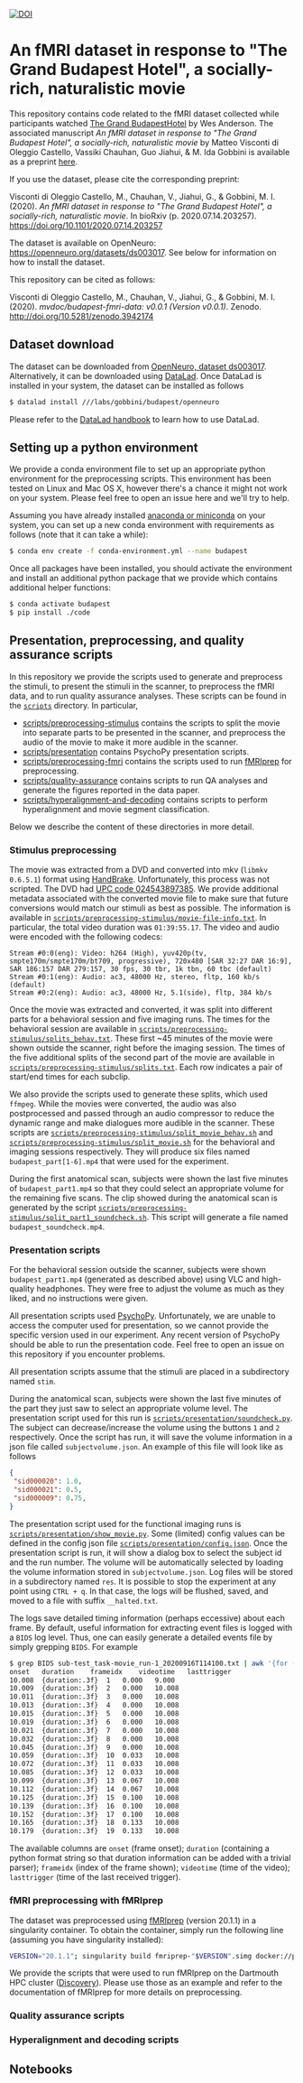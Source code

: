 

[![DOI](https://zenodo.org/badge/251371344.svg)](https://zenodo.org/badge/latestdoi/251371344)


# An fMRI dataset in response to "The Grand Budapest Hotel", a socially-rich, naturalistic movie

This repository contains code related to the fMRI dataset collected while participants watched [The Grand BudapestHotel](https://en.wikipedia.org/wiki/The_Grand_Budapest_Hotel) by Wes Anderson. The associated manuscript *An fMRI dataset in response to "The Grand Budapest Hotel", a socially-rich, naturalistic movie* by Matteo Visconti di Oleggio Castello, Vassiki Chauhan, Guo Jiahui, & M. Ida Gobbini is available as a preprint [here](https://www.biorxiv.org/content/10.1101/2020.07.14.203257v1).

If you use the dataset, please cite the corresponding preprint:

Visconti di Oleggio Castello, M., Chauhan, V., Jiahui, G., & Gobbini, M. I. (2020). *An fMRI dataset in response to "The Grand Budapest Hotel", a socially-rich, naturalistic movie*. In bioRxiv (p. 2020.07.14.203257). https://doi.org/10.1101/2020.07.14.203257

The dataset is available on OpenNeuro: https://openneuro.org/datasets/ds003017. See below for information on how to install the dataset.

This repository can be cited as follows:

Visconti di Oleggio Castello, M., Chauhan,  V., Jiahui, G., & Gobbini, M. I. (2020).  *mvdoc/budapest-fmri-data: v0.0.1 (Version v0.0.1)*. Zenodo.  http://doi.org/10.5281/zenodo.3942174

## Dataset download

The dataset can be downloaded from [OpenNeuro, dataset ds003017]( https://openneuro.org/datasets/ds003017). Alternatively, it can be downloaded using [DataLad](https://www.datalad.org/). Once DataLad is installed in your system, the dataset can be installed as follows

```bash
$ datalad install ///labs/gobbini/budapest/openneuro
```

Please refer to the [DataLad handbook](http://handbook.datalad.org/en/latest/) to learn how to use DataLad.

## Setting up a python environment

We provide a conda environment file to set up an appropriate python environment for the preprocessing scripts. This environment has been tested on Linux and Mac OS X, however there's a chance it might not work on your system. Please feel free to open an issue here and we'll try to help.

Assuming you have already installed [anaconda or miniconda](https://docs.anaconda.com/anaconda/install/) on your system, you can set up a new conda environment with requirements as follows (note that it can take a while):

```bash
$ conda env create -f conda-environment.yml --name budapest
```

Once all packages have been installed, you should activate the environment and install an additional python package that we provide which contains additional helper functions:

```bash
$ conda activate budapest
$ pip install ./code
```

## Presentation, preprocessing, and quality assurance scripts

In this repository we provide the scripts used to generate and preprocess the stimuli, to present the stimuli in the scanner, to preprocess the fMRI data, and to run quality assurance analyses. These scripts can be found in the [`scripts`](scripts) directory. In particular,

- [scripts/preprocessing-stimulus](scripts/preprocessing-stimulus) contains the scripts to
  split the movie into separate parts to be presented in the scanner, and preprocess the audio of the movie to make it more audible in the scanner.
- [scripts/presentation](scripts/presentation) contains PsychoPy presentation scripts.
- [scripts/preprocessing-fmri](scripts/preprocessing-fmri) contains the scripts used to run [fMRIprep](https://fmriprep.readthedocs.io/) for preprocessing.
- [scripts/quality-assurance](scripts/quality-assurance) contains scripts to run QA analyses and generate the figures reported in the data paper.
- [scripts/hyperalignment-and-decoding](hyperalignment-and-decoding) contains scripts to perform hyperalignment and movie segment classification.

Below we describe the content of these directories in more detail.

### Stimulus preprocessing

The movie was extracted from a DVD and converted into mkv (`libmkv 0.6.5.1`) format using [HandBrake](https://handbrake.fr/). Unfortunately, this process was not scripted. The DVD had [UPC code 024543897385](https://www.upcitemdb.com/upc/24543897385). We provide additional metadata associated with the converted movie file to make sure that future conversions would match our stimuli as best as possible. The information is available in [`scripts/preprocessing-stimulus/movie-file-info.txt`](scripts/preprocessing-stimulus/movie-file-info.txt). In particular, the total video duration was `01:39:55.17`. The video and audio were encoded with the following codecs:

```
Stream #0:0(eng): Video: h264 (High), yuv420p(tv, smpte170m/smpte170m/bt709, progressive), 720x480 [SAR 32:27 DAR 16:9], SAR 186:157 DAR 279:157, 30 fps, 30 tbr, 1k tbn, 60 tbc (default)
Stream #0:1(eng): Audio: ac3, 48000 Hz, stereo, fltp, 160 kb/s (default)
Stream #0:2(eng): Audio: ac3, 48000 Hz, 5.1(side), fltp, 384 kb/s
```

Once the movie was extracted and converted, it was split into different parts for a behavioral session and five imaging runs. The times for the behavioral session are available in [`scripts/preprocessing-stimulus/splits_behav.txt`](scripts/preprocessing-stimulus/splits_behav.txt). These first ~45 minutes of the movie were shown outside the scanner, right before the imaging session. The times of the five additional splits of the second part of the movie are available in [`scripts/preprocessing-stimulus/splits.txt`](scripts/preprocessing-stimulus/splits.txt). Each row indicates a pair of start/end times for each subclip.

We also provide the scripts used to generate these splits, which used `ffmpeg`. While the movies were converted, the audio was also postprocessed and passed through an audio compressor to reduce the dynamic range and make dialogues more audible in the scanner. These scripts are  [`scripts/preprocessing-stimulus/split_movie_behav.sh`](scripts/preprocessing-stimulus/split_movie_behav.sh) and [`scripts/preprocessing-stimulus/split_movie.sh`](scripts/preprocessing-stimulus/split_movie.sh) for the behavioral and imaging sessions respectively. They will produce six files named `budapest_part[1-6].mp4` that were used for the experiment.

During the first anatomical scan, subjects were shown the last five minutes of `budapest_part1.mp4` so that they could select an appropriate volume for the remaining five scans. The clip showed during the anatomical scan is generated by the script [`scripts/preprocessing-stimulus/split_part1_soundcheck.sh`](scripts/preprocessing-stimulus/split_part1_soundcheck). This script will generate a file named `budapest_soundcheck.mp4`. 

### Presentation scripts

For the behavioral session outside the scanner, subjects were  shown `budapest_part1.mp4` (generated as described above) using VLC and high-quality headphones. They were free to adjust the volume as much as they liked, and no instructions were given.

All presentation scripts used [PsychoPy](https://www.psychopy.org/). Unfortunately, we are unable to access the computer used for presentation, so we cannot provide the specific version used in our experiment. Any recent version of PsychoPy should be able to run the presentation code. Feel free to open an issue on this repository if you encounter problems.

All presentation scripts assume that the stimuli are placed in a subdirectory named `stim`.

During the anatomical scan, subjects were shown the last five minutes of the part they just saw to select an appropriate volume level. The presentation script used for this run is [`scripts/presentation/soundcheck.py`](scripts/presentation/soundcheck.py). The subject can decrease/increase the volume using the buttons `1` and `2` respectively. Once the script has run, it will save the volume information in a json file called `subjectvolume.json`. An example of this file will look like as follows

```json
{
 "sid000020": 1.0,
 "sid000021": 0.5,
 "sid000009": 0.75,
}
```

The presentation script used for the functional imaging runs is [`scripts/presentation/show_movie.py`](scripts/presentation/show_movie.py). Some (limited) config values can be defined in the config json file [`scripts/presentation/config.json`](scripts/presentation/config.json). Once the presentation script is run, it will show a dialog box to select the subject id and the run number. The volume will be automatically selected by loading the volume information stored in `subjectvolume.json`. Log files will be stored in a subdirectory named `res`. It is possible to stop the experiment at any point using `CTRL + q`. In that case, the logs will be flushed, saved, and moved to a file with suffix `__halted.txt`. 

The logs save detailed timing information (perhaps eccessive) about each frame. By default, useful information for extracting event files is logged with a `BIDS` log level. Thus, one can easily generate a detailed events file by simply grepping `BIDS`. For example

```bash
$ grep BIDS sub-test_task-movie_run-1_20200916T114100.txt | awk '{for (i=3; i<NF; i++) printf $i"\t";print $NF}' | head -20
onset	duration	frameidx	videotime	lasttrigger
10.008	{duration:.3f}	1	0.000	9.000
10.009	{duration:.3f}	2	0.000	10.008
10.011	{duration:.3f}	3	0.000	10.008
10.013	{duration:.3f}	4	0.000	10.008
10.015	{duration:.3f}	5	0.000	10.008
10.019	{duration:.3f}	6	0.000	10.008
10.021	{duration:.3f}	7	0.000	10.008
10.032	{duration:.3f}	8	0.000	10.008
10.045	{duration:.3f}	9	0.000	10.008
10.059	{duration:.3f}	10	0.033	10.008
10.072	{duration:.3f}	11	0.033	10.008
10.085	{duration:.3f}	12	0.033	10.008
10.099	{duration:.3f}	13	0.067	10.008
10.112	{duration:.3f}	14	0.067	10.008
10.125	{duration:.3f}	15	0.100	10.008
10.139	{duration:.3f}	16	0.100	10.008
10.152	{duration:.3f}	17	0.100	10.008
10.165	{duration:.3f}	18	0.133	10.008
10.179	{duration:.3f}	19	0.133	10.008
```

The available columns are `onset` (frame onset); `duration` (containing a python format string so that duration information can be added with a trivial parser); `frameidx` (index of the frame shown); `videotime` (time of the video); `lasttrigger` (time of the last received trigger).

### fMRI preprocessing with fMRIprep

The dataset was preprocessed using [fMRIprep](https://fmriprep.org) (version 20.1.1) in a singularity container. To obtain the container, simply run the following line (assuming you have singularity installed):

```bash
VERSION="20.1.1"; singularity build fmriprep-"$VERSION".simg docker://poldracklab/fmriprep:"$VERSION"
```

We provide the scripts that were used to run fMRIprep on the Dartmouth HPC cluster ([Discovery](https://rc.dartmouth.edu/index.php/discovery-overview/)). Please use those as an example and refer to the documentation of fMRIprep for more details on preprocessing.

### Quality assurance scripts

### Hyperalignment and decoding scripts

## Notebooks
